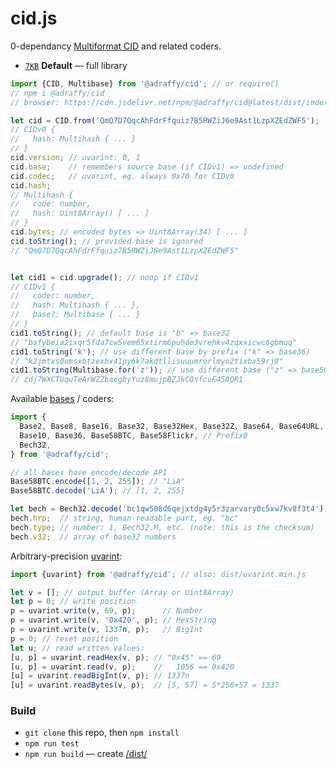 # cid.js
0-dependancy [Multiformat CID](https://github.com/multiformats/cid/blob/master/README.md) and related coders.

* [`7KB`](./dist/index.min.js) **Default** — full library

```js
import {CID, Multibase} from '@adraffy/cid'; // or require()
// npm i @adraffy/cid
// browser: https://cdn.jsdelivr.net/npm/@adraffy/cid@latest/dist/index.min.js

let cid = CID.from('QmQ7D7QqcAhFdrFfquiz7B5RWZiJ6e9Ast1LzpXZEdZWF5');
// CIDv0 {
//   hash: Multihash { ... }
// }
cid.version; // uvarint: 0, 1
cid.base;    // remembers source base (if CIDv1) => undefined
cid.codec;   // uvarint, eg. always 0x70 for CIDv0
cid.hash;
// Multihash {
//   code: number,
//   hash: Uint8Array() [ ... ]
// }
cid.bytes; // encoded bytes => Uint8Array(34) [ ... ]
cid.toString(); // provided base is ignored
// "QmQ7D7QqcAhFdrFfquiz7B5RWZiJ6e9Ast1LzpXZEdZWF5"


let cid1 = cid.upgrade(); // noop if CIDv1
// CIDv1 {
//   codec: number,
//   hash: Multihash { ... },
//   base?: Multibase { ... }
// }
cid1.toString(); // default base is "b" => base32
// "bafybeia2ixqr5fda7cw5vem65xtirm6puhde3vrehkv4zqxxicwc6gbmuq"
cid1.toString('k'); // use different base by prefix ("k" => base36)
// "k2jmtxs0omsxbtzexbx41py6k7akdtllisuuumrorlmyo2tixbx59rj8"
cid1.toString(Multibase.for('z')); // use different base ("z" => base58btc)
// zdj7WXCTUquTeArWZZbaegbyYuz8mujpBZJkCQsfcvE458QR1
```

Available [bases](./src/bases.js#L60) / coders:
```js
import {
  Base2, Base8, Base16, Base32, Base32Hex, Base32Z, Base64, Base64URL, // RFC4648
  Base10, Base36, Base58BTC, Base58Flickr, // Prefix0
  Bech32,
} from '@adraffy/cid';

// all bases have encode/decode API
Base58BTC.encode([1, 2, 255]); // "LiA"
Base58BTC.decode('LiA'); // [1, 2, 255]

let bech = Bech32.decode('bc1qw508d6qejxtdg4y5r3zarvary0c5xw7kv8f3t4');
bech.hrp;  // string, human-readable part, eg. "bc"
bech.type; // number: 1, Bech32.M, etc. (note: this is the checksum)
bech.v32;  // array of base32 numbers
```

Arbitrary-precision [uvarint](./src/uvarint.js):
```js
import {uvarint} from '@adraffy/cid'; // also: dist/uvarint.min.js

let v = []; // output buffer (Array or Uint8Array)
let p = 0; // write position
p = uvarint.write(v, 69, p);      // Number
p = uvarint.write(v, '0x420', p); // HexString
p = uvarint.write(v, 1337n, p);   // BigInt
p = 0; // reset position
let u; // read written values:
[u, p] = uvarint.readHex(v, p); // "0x45" == 69
[u, p] = uvarint.read(v, p);    //   1056 == 0x420
[u] = uvarint.readBigInt(v, p); // 1337n
[u] = uvarint.readBytes(v, p);  // [5, 57] = 5*256+57 = 1337
```

### Build

* `git clone` this repo, then `npm install` 
* `npm run test`
* `npm run build` — create [/dist/](./dist/)

